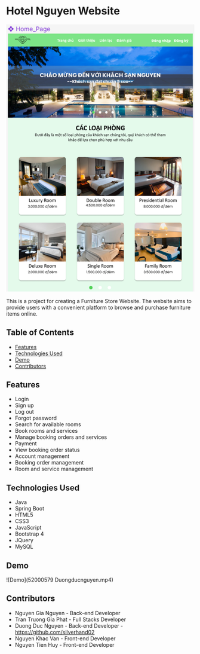 # Hotel Nguyen Website

![Hotel Nguyen Website](readme-images/Description.png)

This is a project for creating a Furniture Store Website. The website aims to provide users with a convenient platform to browse and purchase furniture items online.

## Table of Contents
- [Features](#features)
- [Technologies Used](#technologies-used)
- [Demo](#demo)
- [Contributors](#contributors)

## Features
- Login
- Sign up
- Log out
- Forgot password
- Search for available rooms
- Book rooms and services
- Manage booking orders and services
- Payment
- View booking order status
- Account management
- Booking order management
- Room and service management

## Technologies Used
- Java
- Spring Boot
- HTML5
- CSS3
- JavaScript
- Bootstrap 4
- JQuery
- MySQL
## Demo
![Demo](52000579 Duongducnguyen.mp4)

## Contributors
- Nguyen Gia Nguyen - Back-end Developer
- Tran Truong Gia Phat - Full Stacks Developer
- Duong Duc Nguyen - Back-end Developer - https://github.com/silverhand02
- Nguyen Khac Van - Front-end Developer
- Nguyen Tien Huy - Front-end Developer


